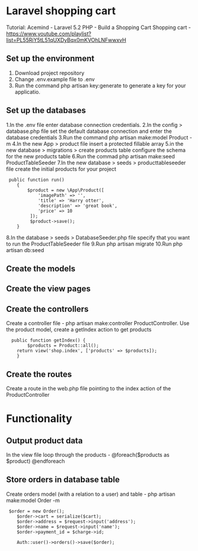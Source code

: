 Laravel shopping cart
=======================

Tutorial: Acemind - Laravel 5.2 PHP - Build a Shopping Cart
Shopping cart - https://www.youtube.com/playlist?list=PL55RiY5tL51qUXDyBqx0mKVOhLNFwwxvH

Set up the environment
------------------------
1. Download project repository
2. Change .env.example file to .env
3. Run the command php artisan key:generate to generate a key for your applicatio.

Set up the databases
---------------------
1.In the .env file enter database connection credentials.
2.In the config > database.php file set the default database connection and enter the database credentials
3.Run the command php artisan make:model Product -m 
4.In the new App > product file insert a protected fillable array
5.in the new database > migrations > create products table configure the schema for the new products table
6.Run the commad php artisan make:seed ProductTableSeeder
7.In the new database > seeds > producttableseeder file create the initial products for your project

```
 public function run()
    {
        $product = new \App\Product([
            'imagePath' => '',
            'title' => 'Harry otter',
            'description' => 'great book',
            'price' => 10
         ]);
         $product->save();
    }
```

8.In the database > seeds > DatabaseSeeder.php file specify that you want to run the ProductTableSeeder file
9.Run php artisan migrate
10.Run php artisan db:seed

Create the models
-------------------

Create the view pages
----------------------



Create the controllers
----------------------

Create a controller file - php artisan make:controller ProductController. Use the product model, create a getIndex action to get products

```
  public function getIndex() {
        $products = Product::all();
    return view('shop.index', ['products' => $products]);
    }
 ```

Create the routes
-----------------
Create a route in the web.php file pointing to the index action of the ProductController

Functionality
=============

Output product data
-----------------------
In the view file loop through the products - @foreach($products as $product) @endforeach

Store orders in database table
----------------------------------
Create orders model (with a relation to a user) and table - php artisan make:model Order -m

```
 $order = new Order();
    $order->cart = serialize($cart);
    $order->address = $request->input('address');
    $order->name = $request->input('name');
    $order->payment_id = $charge->id;

    Auth::user()->orders()->save($order);
    
 ```
